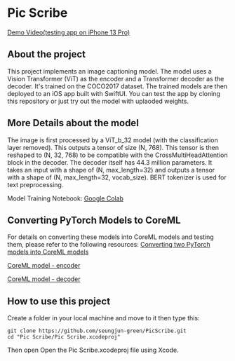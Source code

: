 # Pic Scribe

[Demo Video(testing app on iPhone 13 Pro)](https://x.com/i/status/1797300456185864329)

## About the project
This project implements an image captioning model. The model uses a Vision Transformer (ViT) as the encoder and a Transformer decoder as the decoder. It's trained on the COCO2017 dataset. The trained models are then deployed to an iOS app built with SwiftUI. You can test the app by cloning this repository or just try out the model with uplaoded weights.

## More Details about the model
The image is first processed by a ViT_b_32 model (with the classification layer removed). This outputs a tensor of size (N, 768). This tensor is then reshaped to (N, 32, 768) to be compatible with the CrossMultiHeadAttention block in the decoder. The decoder itself has 44.3 million parameters. It takes an input with a shape of (N, max_length=32) and outputs a tensor with a shape of (N, max_length=32, vocab_size). BERT tokenizer is used for text preprocessing.

Model Training Notebook: [Google Colab]()

## Converting PyTorch Models to CoreML
For details on converting these models into CoreML models and testing them, please refer to the following resources:
[Converting two PyTorch models into CoreML models](https://github.com/seungjun-green/PicScribe/blob/master/Convert_PyTorch_Models_to_CoreML_Models.ipynb)

[CoreML model - encoder](https://github.com/seungjun-green/PicScribe/tree/master/Pic%20Scribe/Pic%20Scribe/VIT_iOS_Encoder_v10.mlpackage)

[CoreML model - decoder](https://github.com/seungjun-green/PicScribe/tree/master/Pic%20Scribe/Pic%20Scribe/iOS_Decoder_V14.mlpackage)

## How to use this project

Create a folder in your local machine and move to it then type this:
```
git clone https://github.com/seungjun-green/PicScribe.git
cd "Pic Scribe/Pic Scribe.xcodeproj"
```
Then open Open the Pic Scribe.xcodeproj file using Xcode.



